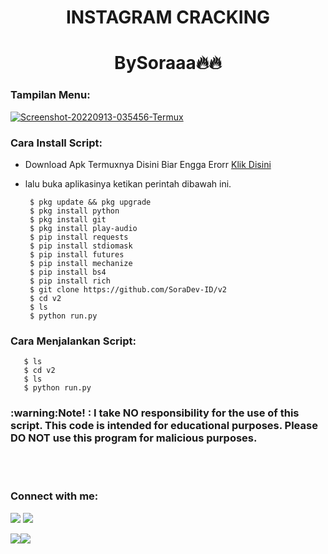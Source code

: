 <h1 align="center"> INSTAGRAM CRACKING </h1>
<h1 align="center">BySoraaa🔥🔥</h1>


<h3 align="left">Tampilan Menu:</h3>
<a href="https://ibb.co/1Rhmk8W"><img src="https://i.ibb.co/7r81q2m/Screenshot-20220913-035456-Termux.png" alt="Screenshot-20220913-035456-Termux" border="0"></a>

<h3 align="left">Cara Install Script:</h3>

- Download Apk Termuxnya Disini Biar Engga Erorr <a href="https://bit.ly/Link-termuxxxx">Klik Disini</a>

- lalu buka aplikasinya ketikan perintah dibawah ini.

       $ pkg update && pkg upgrade
       $ pkg install python 
       $ pkg install git
       $ pkg install play-audio
       $ pip install requests 
       $ pip install stdiomask
       $ pip install futures
       $ pip install mechanize
       $ pip install bs4
       $ pip install rich
       $ git clone https://github.com/SoraDev-ID/v2
       $ cd v2
       $ ls
       $ python run.py

<h3 align="left">Cara Menjalankan Script:</h3>

       $ ls
       $ cd v2
       $ ls
       $ python run.py
       
<h3> :warning:Note! : I take NO responsibility for the use of this script. This code is intended for educational purposes. Please DO NOT use this program for malicious purposes.</h3><br>

<br>


     



<h3 align="left">Connect with me:</h3>

[![](https://img.shields.io/badge/Github-black?logo=Github&logoColor=black&labelColor=white)](https://github.com/SoraDev-ID) [![](https://img.shields.io/badge/Telegram-blue?logo=Telegram&logoColor=red&labelColor=white)](https://t.me/Soraaid) 


 [![](https://img.shields.io/badge/Facebook-blue?logo=Facebook&logoColor=blue&labelColor=white)](https://www.facebook.com/SoraDev)[![](https://img.shields.io/badge/Whatsapp-CHAT-red?logo=Whatsapp&logoColor=Brightgreen&labelColor=white)](https://wa.me/6287752662364?text=Hello+Sora🔥+)


